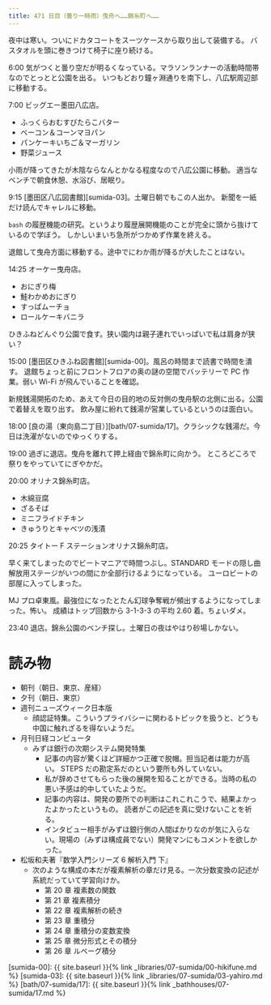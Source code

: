 ```yaml
---
title: 471 日目（曇り一時雨）曳舟へ……錦糸町へ……
---
```


夜中は寒い。ついにドカタコートをスーツケースから取り出して装備する。
バスタオルを頭に巻きつけて椅子に座り続ける。

6:00 気がつくと曇り空だが明るくなっている。マラソンランナーの活動時間帯なのでとっとと公園を出る。
いつもどおり鐘ヶ淵通りを南下し、八広駅周辺部に移動する。

7:00 ビッグエー墨田八広店。
* ふっくらおむすびたらこバター
* ベーコン＆コーンマヨパン
* パンケーキいちご＆マーガリン
* 野菜ジュース

小雨が降ってきたが木陰ならなんとかなる程度なので八広公園に移動。
適当なベンチで朝食休憩、水浴び、居眠り。

9:15 [墨田区八広図書館][sumida-03]。土曜日朝でもこの人出か。
新聞を一紙だけ読んでキャレルに移動。

`bash` の履歴機能の研究。というより履歴展開機能のことが完全に頭から抜けているので学ぼう。
しかしいまいち急所がつかめず作業を終える。

退館して曳舟方面に移動する。途中でにわか雨が降るが大したことはない。

14:25 オーケー曳舟店。
* おにぎり梅
* 鮭わかめおにぎり
* すっぱムーチョ
* ロールケーキバニラ

ひきふねどんぐり公園で食す。狭い園内は親子連れでいっぱいで私は肩身が狭い？

15:00 [墨田区ひきふね図書館][sumida-00]。風呂の時間まで読書で時間を潰す。
退館ちょっと前にフロントフロアの奥の謎の空間でバッテリーで PC 作業。弱い Wi-Fi が飛んでいることを確認。

新規銭湯開拓のため、あえて今日の目的地の反対側の曳舟駅の北側に出る。公園で着替えを取り出す。
飲み屋に紛れて銭湯が営業しているというのは面白い。

18:00 [良の湯（東向島二丁目）][bath/07-sumida/17]。クラシックな銭湯だ。今日は洗濯がないのでゆっくりする。

19:00 過ぎに退店。曳舟を離れて押上経由で錦糸町に向かう。
ところどころで祭りをやっていてにぎやかだ。

20:00 オリナス錦糸町店。
* 木綿豆腐
* ざるそば
* ミニフライドチキン
* きゅうりとキャベツの浅漬

20:25 タイトー F ステーションオリナス錦糸町店。

早く来てしまったのでビートマニアで時間つぶし。STANDARD モードの隠し曲解放用ステージがいつの間にか全部行けるようになっている。
ユーロビートの部屋に入ってしまった。

MJ プロ卓東風。最強位になったとたん幻球争奪戦が頻出するようになってしまった。怖い。
成績はトップ回数から 3-1-3-3 の平均 2.60 着。ちょいダメ。

23:40 退店。錦糸公園のベンチ探し。土曜日の夜はやはり砂場しかない。

# 読み物

* 朝刊（朝日、東京、産経）
* 夕刊（朝日、東京）
* 週刊ニューズウィーク日本版
  * 顔認証特集。こういうプライバシーに関わるトピックを扱うと、どうも中国に触れざるを得ないようだ。
* 月刊日経コンピュータ
  * みずほ銀行の次期システム開発特集
    * 記事の内容が驚くほど詳細かつ正確で脱帽。担当記者は能力が高い。
      STEPS だの勘定系だのという要所も外していない。
    * 私が辞めさせてもらった後の展開を知ることができる。当時の私の悪い予感は的中していたようだ。
    * 記事の内容は、開発の要所での判断はこれこれこうで、結果よかったよかったというもの。
      読者がこの記述を真に受けないことを祈る。
    * インタビュー相手がみずほ銀行側の人間ばかりなのが気に入らない。現場の（みずほ構成員でない）開発マンにもコメントを欲しかった。
* 松坂和夫著『数学入門シリーズ 6 解析入門 下』
  * 次のような構成の本だが複素解析の章だけ見る。一次分数変換の記述が系統だっていて学習向けか。
    * 第 20 章 複素数の関数
    * 第 21 章 複素積分
    * 第 22 章 複素解析の続き
    * 第 23 章 重積分
    * 第 24 章 重積分の変数変換
    * 第 25 章 微分形式とその積分
    * 第 26 章 ルベーグ積分

[sumida-00]: {{ site.baseurl }}{% link _libraries/07-sumida/00-hikifune.md %}
[sumida-03]: {{ site.baseurl }}{% link _libraries/07-sumida/03-yahiro.md %}
[bath/07-sumida/17]: {{ site.baseurl }}{% link _bathhouses/07-sumida/17.md %}
